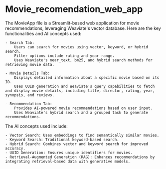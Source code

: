 # Movie_recomendation_web_app

The MovieApp file is a Streamlit-based web application for movie recommendations, leveraging Weaviate's vector database. Here are the key functionalities and AI concepts used:

    - Search Tab:
        Users can search for movies using vector, keyword, or hybrid search.
        Filter options include rating and year range.
        Uses Weaviate's near_text, bm25, and hybrid search methods for retrieving movie data.

    - Movie Details Tab:
        Displays detailed information about a specific movie based on its ID.
        Uses UUID generation and Weaviate's query capabilities to fetch and display movie details, including title, director, rating, year, synopsis, and reviews.

    - Recommendation Tab:
        Provides AI-powered movie recommendations based on user input.
        Uses Weaviate's hybrid search and a grouped task to generate recommendations.

The AI concepts used include:

    - Vector Search: Uses embeddings to find semantically similar movies.
    - Keyword Search: Traditional keyword-based search.
    - Hybrid Search: Combines vector and keyword search for improved accuracy.
    - UUID Generation: Ensures unique identifiers for movies.
    - Retrieval-Augmented Generation (RAG): Enhances recommendations by integrating retrieval-based data with generative models.




